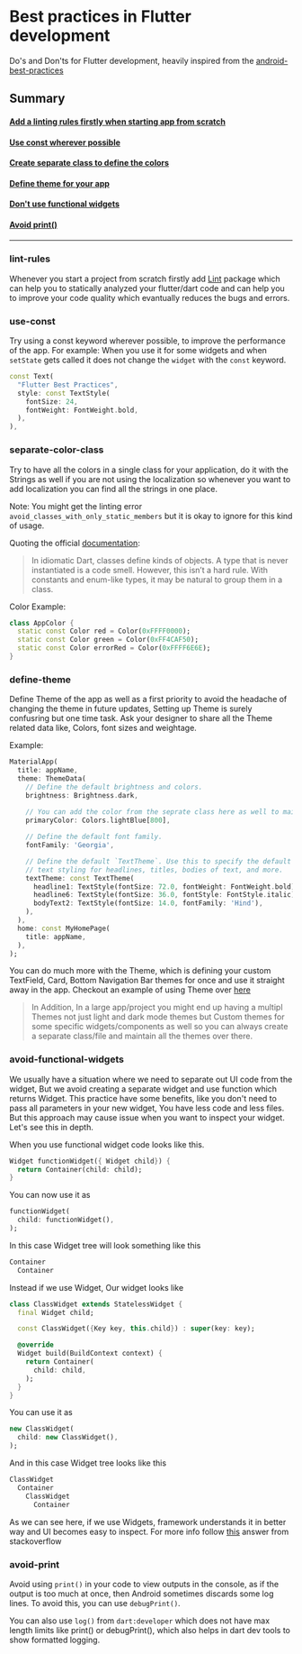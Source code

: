 # Best practices in Flutter development

Do's and Don'ts for Flutter development, heavily inspired from the [android-best-practices](https://github.com/futurice/android-best-practices)

## Summary

#### [Add a linting rules firstly when starting app from scratch](#lint-rules)
#### [Use const wherever possible](#use-const)
#### [Create separate class to define the colors](#separate-color-class)
#### [Define theme for your app](#define-theme)
#### [Don't use functional widgets](#avoid-functional-widgets)
#### [Avoid print()](#avoid-print)

----------

### lint-rules
Whenever you start a project from scratch firstly add [Lint](https://pub.dev/packages/lint) package which can help you to statically analyzed your flutter/dart code and can help you to improve your code quality which evantually reduces the bugs and errors.


### use-const

Try using a const keyword wherever possible, to improve the performance of the app. For example: When you use it for some widgets and when `setState` gets called it does not change the `widget` with the `const` keyword.

```dart
const Text(
  "Flutter Best Practices",
  style: const TextStyle(
    fontSize: 24,
    fontWeight: FontWeight.bold,
  ),
),
```

### separate-color-class

Try to have all the colors in a single class for your application, do it with the Strings as well if you are not using the localization so whenever you want to add localization you can find all the strings in one place.

Note: You might get the linting error `avoid_classes_with_only_static_members` but it is okay to ignore for this kind of usage.

Quoting the official [documentation](https://dart.dev/guides/language/effective-dart/design#avoid-defining-a-class-that-contains-only-static-members): 
> In idiomatic Dart, classes define kinds of objects. A type that is never instantiated is a code smell.
> However, this isn’t a hard rule. With constants and enum-like types, it may be natural to group them in a class.

Color Example:

```dart
class AppColor {
  static const Color red = Color(0xFFFF0000);
  static const Color green = Color(0xFF4CAF50);
  static const Color errorRed = Color(0xFFFF6E6E);
}
```

### define-theme

Define Theme of the app as well as a first priority to avoid the headache of changing the theme in future updates, Setting up Theme is surely confusring but one time task.
Ask your designer to share all the Theme related data like, Colors, font sizes and weightage.

Example:
```dart
MaterialApp(
  title: appName,
  theme: ThemeData(
    // Define the default brightness and colors.
    brightness: Brightness.dark,
    
    // You can add the color from the seprate class here as well to maintain it well.
    primaryColor: Colors.lightBlue[800],

    // Define the default font family.
    fontFamily: 'Georgia',

    // Define the default `TextTheme`. Use this to specify the default
    // text styling for headlines, titles, bodies of text, and more.
    textTheme: const TextTheme(
      headline1: TextStyle(fontSize: 72.0, fontWeight: FontWeight.bold),
      headline6: TextStyle(fontSize: 36.0, fontStyle: FontStyle.italic),
      bodyText2: TextStyle(fontSize: 14.0, fontFamily: 'Hind'),
    ),
  ),
  home: const MyHomePage(
    title: appName,
  ),
);
```

You can do much more with the Theme, which is defining your custom TextField, Card, Bottom Navigation Bar themes for once and use it straight away in the app. Checkout an example of using Theme over [here](https://github.com/ibhavikmakwana/supabase_playground/blob/master/lib/values/theme.dart)

>In Addition, In a large app/project you might end up having a multipl Themes not just light and dark mode themes but Custom themes for some specific widgets/components as well so you can always create a separate class/file and maintain all the themes over there.

### avoid-functional-widgets

We usually have a situation where we need to separate out UI code from the widget, But we avoid creating a separate widget and use function which returns Widget.
This practice have some benefits, like you don't need to pass all parameters in your new widget, You have less code and less files. But this approach may cause issue when you want to inspect your widget. Let's see this in depth.

When you use functional widget code looks like this.
```dart
Widget functionWidget({ Widget child}) {
  return Container(child: child);
}
```
You can now use it as
```dart
functionWidget(
  child: functionWidget(),
);
```
In this case Widget tree will look something like this
```dart
Container
  Container
```

Instead if we use Widget, Our widget looks like
```dart
class ClassWidget extends StatelessWidget {
  final Widget child;

  const ClassWidget({Key key, this.child}) : super(key: key);

  @override
  Widget build(BuildContext context) {
    return Container(
      child: child,
    );
  }
}
```
You can use it as
```dart
new ClassWidget(
  child: new ClassWidget(),
);
```
And in this case Widget tree looks like this
```dart
ClassWidget
  Container
    ClassWidget
      Container
```
As we can see here, if we use Widgets, framework understands it in better way and UI becomes easy to inspect.
For more info follow [this](https://stackoverflow.com/a/53234826/11445644) answer from stackoverflow

### avoid-print
Avoid using `print()` in your code to view outputs in the console, as if the output is too much at once, then Android sometimes discards some log lines. To avoid this, you can use `debugPrint()`.

You can also use `log()` from `dart:developer` which does not have max length limits like print() or debugPrint(), which also helps in dart dev tools to show formatted logging.
